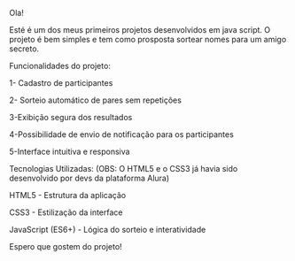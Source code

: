 Ola!

Esté é um dos meus primeiros projetos desenvolvidos em java script. O projeto é bem simples e tem como prosposta sortear nomes para um amigo secreto.


Funcionalidades do projeto:

  1- Cadastro de participantes
  
  2- Sorteio automático de pares sem repetições
  
  3-Exibição segura dos resultados
  
  4-Possibilidade de envio de notificação para os participantes
  
  5-Interface intuitiva e responsiva


  Tecnologias Utilizadas: (OBS: O HTML5 e o CSS3 já havia sido desenvolvido por devs da plataforma Alura)

  HTML5 - Estrutura da aplicação

  CSS3 - Estilização da interface

  JavaScript (ES6+) - Lógica do sorteio e interatividade


  Espero que gostem do projeto!
